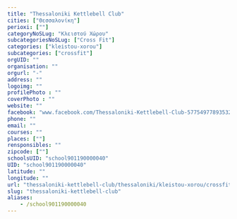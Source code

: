 ```yaml
---
title: "Thessaloniki Kettlebell Club"
cities: ["Θεσσαλονίκη"]
perioxi: [""]
categoryNoSLug: "Κλειστού Χώρου"
subcategoriesNoSLug: ["Cross Fit"]
categories: ["kleistou-xorou"]
subcategories: ["crossfit"]
orgUID: ""
organisation: ""
orgurl: "-"
address: ""
logoimg: ""
profilePhoto : ""
coverPhoto : ""
website: ""
facebook: "www.facebook.com/Thessaloniki-Kettlebell-Club-577549778935326/"
phone: ""
email: ""
courses: ""
places: [""]
rensponsibles: ""
zipcode: [""]
schoolsUID: "school901190000040"
UID: "school901190000040"
latitude: ""
longitude: ""
url: "thessaloniki-kettlebell-club/thessaloniki/kleistou-xorou/crossfit"
slug: "thessaloniki-kettlebell-club"
aliases:
    - /school901190000040
---
```





